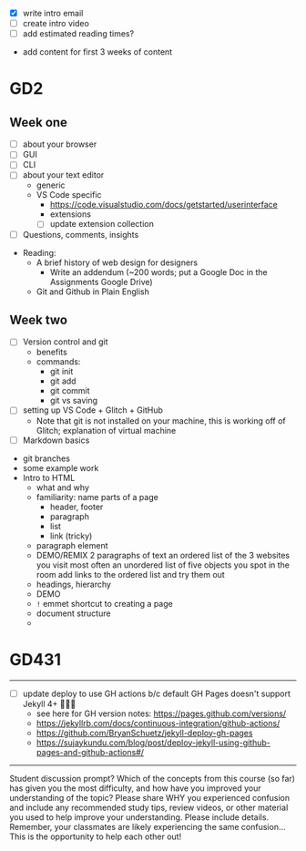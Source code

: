 - [x] write intro email
- [ ] create intro video
- [ ] add estimated reading times?
- add content for first 3 weeks of content


# GD2
## Week one
- [ ] about your browser
- [ ] GUI
- [ ] CLI
- [ ] about your text editor
  - generic
  - VS Code specific
    - https://code.visualstudio.com/docs/getstarted/userinterface
    - extensions
    - [ ] update extension collection
- [ ] Questions, comments, insights
- Reading:
  - A brief history of web design for designers
    - Write an addendum (~200 words; put a Google Doc in the Assignments Google Drive)
  - Git and Github in Plain English

## Week two
- [ ] Version control and git
  - benefits
  - commands:
    - git init
    - git add
    - git commit
    - git vs saving
- [ ] setting up VS Code + Glitch + GitHub
  - Note that git is not installed on your machine, this is working off of Glitch; explanation of virtual machine 
- [ ] Markdown basics
- git branches
- some example work
- Intro to HTML
  - what and why
  - familiarity: name parts of a page
    - header, footer
    - paragraph
    - list
    - link (tricky)
  - paragraph element
  - DEMO/REMIX
      2 paragraphs of text
      an ordered list of the 3 websites you visit most often
      an unordered list of five objects you spot in the room
      add links to the ordered list and try them out
  - headings, hierarchy
  - DEMO
  - `!` emmet shortcut to creating a page
  - document structure
  - 



# GD431



---

- [ ] update deploy to use GH actions b/c default GH Pages doesn't support Jekyll 4+ 🤦🏻‍♀️
  - see here for GH version notes: https://pages.github.com/versions/
  - https://jekyllrb.com/docs/continuous-integration/github-actions/
  - https://github.com/BryanSchuetz/jekyll-deploy-gh-pages
  - https://sujaykundu.com/blog/post/deploy-jekyll-using-github-pages-and-github-actions#/


---

Student discussion prompt?
Which of the concepts from this course (so far) has given you the most difficulty, and how have you improved your understanding of the topic? Please share WHY you experienced confusion and include any recommended study tips, review videos, or other material you used to help improve your understanding. Please include details. Remember, your classmates are likely experiencing the same confusion…This is the opportunity to help each other out!
